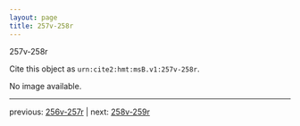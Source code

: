 ```yaml
---
layout: page
title: 257v-258r
---
```


257v-258r

Cite this object as `urn:cite2:hmt:msB.v1:257v-258r`.

No image available. 



---

previous: [256v-257r](../256v-257r/) | next: [258v-259r](../258v-259r/)